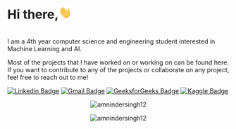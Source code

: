 <!-- ### Hi there 👋 -->

<!--
**amnindersingh12/amnindersingh12** is a ✨ _special_ ✨ repository because its `README.md` (this file) appears on your GitHub profile.

Here are some ideas to get you started:

- 🔭 I’m currently working on ...
- 🌱 I’m currently learning ...
- 👯 I’m looking to collaborate on ...
- 🤔 I’m looking for help with ...
- 💬 Ask me about ...
- 📫 How to reach me: ...
- 😄 Pronouns: ...
- ⚡ Fun fact: ...
-->
<h1> Hi there,<img src="https://raw.githubusercontent.com/ABSphreak/ABSphreak/master/gifs/Hi.gif" width="30px"> </h2>
<br>
I am a 4th year computer science and engineering student interested in Machine Learning and AI.

Most of the projects that I have worked on or working on can be found here. If you want to contribute to any of the projects or collaborate on any project, feel free to reach out to me!


[![Linkedin Badge](https://img.shields.io/badge/LinkedIn-0077B5?style=for-the-badge&logo=linkedin&logoColor=white&&link=https://www.linkedin.com/in/amninder-singh-7a918b212//)](https://www.linkedin.com/in/amninder-singh-7a918b212//)
[![Gmail Badge](https://img.shields.io/badge/Gmail-D14836?style=for-the-badge&logo=gmail&logoColor=white&link=mailto:amnindersingh58611@gmail.com)](mailto:amnindersingh58611@gmail.com)
[![GeeksforGeeks Badge](https://img.shields.io/badge/-GeeksforGeeks-111200E?style=for-the-badge&logo=GeeksforGeeks&logoColor=white&&link=https://auth.geeksforgeeks.org/user/amnindersingh1414/articles)](https://auth.geeksforgeeks.org/user/amnindersingh1414/articles) 
[![Kaggle Badge](https://img.shields.io/badge/K-Kaggle-white?style=for-the-badge&logo=K&logoColor=blue&&link=https://www.kaggle.com/amnindersingh/)](https://www.kaggle.com/amnindersingh/)

<p align="center">
 <img src="https://github-readme-stats.vercel.app/api?username=amnindersingh12&show_icons=true&title_color=4E1C94&icon_color=4E1C94&text_color=0F0321&bg_color=FFFFFF" alt="amnindersingh12"/> 
 

</p>
<p align="center">  <img src="https://komarev.com/ghpvc/?username=amnindersingh12" alt="amnindersingh12" /> </p> 
 
